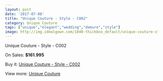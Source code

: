 ```yaml
---
layout: post
date: '2017-07-08'
title: "Unique Couture - Style - C002"
category: Unique Couture
tags: ["unique","elegant","wedding","demure","style"]
image: http://img.idealgown.com/1840-thickbox_default/unique-couture-style-c002.jpg
---
```

Unique Couture - Style - C002

On Sales: **$161.995**
<a href="https://www.idealgown.com/en/unique-couture/870-unique-couture-style-c002.html"><amp-img layout="responsive" width="600" height="600" src="//img.idealgown.com/1840-thickbox_default/unique-couture-style-c002.jpg" alt="Unique Couture - Style - C002 0" /></a>
<a href="https://www.idealgown.com/en/unique-couture/870-unique-couture-style-c002.html"><amp-img layout="responsive" width="600" height="600" src="//img.idealgown.com/1841-thickbox_default/unique-couture-style-c002.jpg" alt="Unique Couture - Style - C002 1" /></a>

Buy it: [Unique Couture - Style - C002](https://www.idealgown.com/en/unique-couture/870-unique-couture-style-c002.html "Unique Couture - Style - C002")

View more: [Unique Couture](https://www.idealgown.com/en/11-unique-couture "Unique Couture")